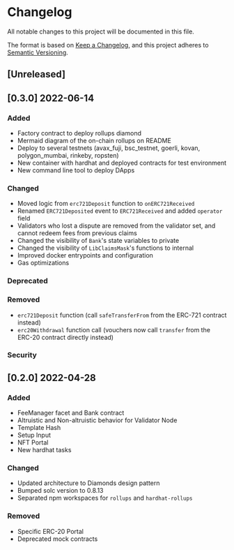 # Changelog

All notable changes to this project will be documented in this file.

The format is based on [Keep a Changelog](https://keepachangelog.com/en/1.0.0/),
and this project adheres to [Semantic Versioning](https://semver.org/spec/v2.0.0.html).

## [Unreleased]

## [0.3.0] 2022-06-14

### Added

- Factory contract to deploy rollups diamond
- Mermaid diagram of the on-chain rollups on README
- Deploy to several testnets (avax_fuji, bsc_testnet, goerli, kovan, polygon_mumbai, rinkeby, ropsten)
- New container with hardhat and deployed contracts for test environment
- New command line tool to deploy DApps

### Changed

- Moved logic from `erc721Deposit` function to `onERC721Received`
- Renamed `ERC721Deposited` event to `ERC721Received` and added `operator` field
- Validators who lost a dispute are removed from the validator set, and cannot redeem fees from previous claims
- Changed the visibility of `Bank`'s state variables to private
- Changed the visibility of `LibClaimsMask`'s functions to internal
- Improved docker entrypoints and configuration
- Gas optimizations

### Deprecated

### Removed

- `erc721Deposit` function (call `safeTransferFrom` from the ERC-721 contract instead)
- `erc20Withdrawal` function call (vouchers now call `transfer` from the ERC-20 contract directly instead)

### Security

## [0.2.0] 2022-04-28

### Added

- FeeManager facet and Bank contract
- Altruistic and Non-altruistic behavior for Validator Node
- Template Hash
- Setup Input
- NFT Portal
- New hardhat tasks

### Changed

- Updated architecture to Diamonds design pattern
- Bumped solc version to 0.8.13
- Separated npm workspaces for `rollups` and `hardhat-rollups`

### Removed

- Specific ERC-20 Portal
- Deprecated mock contracts
